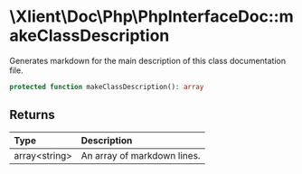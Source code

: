 # \\Xlient\\Doc\\Php\\PhpInterfaceDoc::makeClassDescription

Generates markdown for the main description of this class documentation file.

```php
protected function makeClassDescription(): array
```

## Returns

| Type | Description |
| :--- | :--- |
| array\<string\> | An array of markdown lines. |